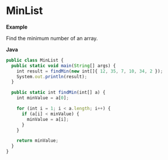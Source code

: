 # MinList

**Example**

Find the minimum number of an array.

**Java**

```js
public class MinList {
  public static void main(String[] args) {
    int result = findMin(new int[]{ 12, 35, 7, 10, 34, 2 });
    System.out.println(result);
  }

  public static int findMin(int[] a) {
    int minValue = a[0];

    for (int i = 1; i < a.length; i++) {
      if (a[i] < minValue) {
        minValue = a[i];
      }
    }

    return minValue;
  }
}
```
